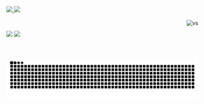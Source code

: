 
 <div>
  <a href="https://github.com/vinicius=vs">
  <img height="180em" src="https://github-readme-stats.vercel.app/api?username=vinicius-vs&show_icons=true&theme=tokyonight&include_all_commits=true&count_private=true"/>
  <img height="180em" src="https://github-readme-stats.vercel.app/api/top-langs/?username=vinicius-vs&layout=compact&langs_count=7&theme=tokyonight"/>
</div>
<div style="display: inline_block "><br>
  <img align="right" height="100em" alt="vs" leftmargin="50em" src="https://media1.tenor.com/images/00a0fff9ab5c94d202047c25ad10c112/tenor.gif?itemid=22355452">
</div>
  
  ##
 
<div> 
  <a href="https://instagram.com/vinicius.stumpf.94" target="_blank"><img src="https://img.shields.io/badge/-Instagram-%23E4405F?style=for-the-badge&logo=instagram&logoColor=white" target="_blank"></a>
  <a href="https://www.linkedin.com/in/vinicius-stumpf-b91a661ab" target="_blank"><img src="https://img.shields.io/badge/-LinkedIn-%230077B5?style=for-the-badge&logo=linkedin&logoColor=white" target="_blank"></a> 
 
  ![Snake animation](https://github.com/vinicius-vs/vinicius-vs/blob/output/github-contribution-grid-snake.svg)
 
</div>
